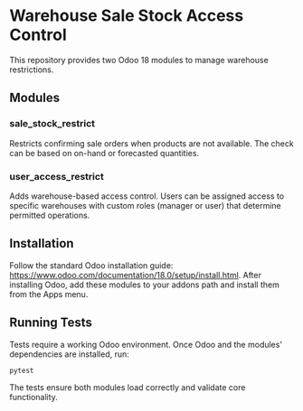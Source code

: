 # Warehouse Sale Stock Access Control

This repository provides two Odoo 18 modules to manage warehouse restrictions.

## Modules

### sale_stock_restrict
Restricts confirming sale orders when products are not available. The check can be based on on-hand or forecasted quantities.

### user_access_restrict
Adds warehouse-based access control. Users can be assigned access to specific warehouses with custom roles (manager or user) that determine permitted operations.

## Installation
Follow the standard Odoo installation guide: <https://www.odoo.com/documentation/18.0/setup/install.html>.
After installing Odoo, add these modules to your addons path and install them from the Apps menu.

## Running Tests
Tests require a working Odoo environment. Once Odoo and the modules' dependencies are installed, run:

```bash
pytest
```

The tests ensure both modules load correctly and validate core functionality.
